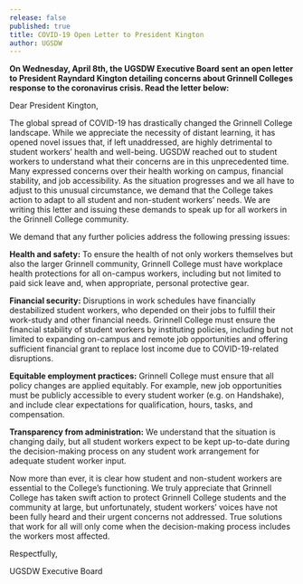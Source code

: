```yaml
---
release: false
published: true
title: COVID-19 Open Letter to President Kington
author: UGSDW
---
```

**On Wednesday, April 8th, the UGSDW Executive Board sent an open letter to President Rayndard Kington detailing concerns about Grinnell Colleges response to the coronavirus crisis. Read the letter below:**

Dear President Kington,

The global spread of COVID-19 has drastically changed the Grinnell College landscape. While we
appreciate the necessity of distant learning, it has opened novel issues that, if left unaddressed, are
highly detrimental to student workers’ health and well-being. UGSDW reached out to student workers
to understand what their concerns are in this unprecedented time. Many expressed concerns over their
health working on campus, financial stability, and job accessibility. As the situation progresses and we
all have to adjust to this unusual circumstance, we demand that the College takes action to adapt to all
student and non-student workers’ needs. We are writing this letter and issuing these demands to speak
up for all workers in the Grinnell College community.

We demand that any further policies address the following pressing issues:

**Health and safety:** To ensure the health of not only workers themselves but also the
larger Grinnell community, Grinnell College must have workplace health protections
for all on-campus workers, including but not limited to paid sick leave and, when
appropriate, personal protective gear.

**Financial security:** Disruptions in work schedules have financially destabilized student
workers, who depended on their jobs to fulfill their work-study and other financial
needs. Grinnell College must ensure the financial stability of student workers by
instituting policies, including but not limited to expanding on-campus and remote job
opportunities and offering sufficient financial grant to replace lost income due to
COVID-19-related disruptions.

**Equitable employment practices:** Grinnell College must ensure that all policy changes
are applied equitably. For example, new job opportunities must be publicly accessible
to every student worker (e.g. on Handshake), and include clear expectations for
qualification, hours, tasks, and compensation.

**Transparency from administration:** We understand that the situation is changing
daily, but all student workers expect to be kept up-to-date during the decision-making
process on any student work arrangement for adequate student worker input.

Now more than ever, it is clear how student and non-student workers are essential to the College’s
functioning. We truly appreciate that Grinnell College has taken swift action to protect Grinnell College
students and the community at large, but unfortunately, student workers’ voices have not been fully
heard and their urgent concerns not addressed. True solutions that work for all will only come when
the decision-making process includes the workers most affected.

Respectfully,

UGSDW Executive Board
